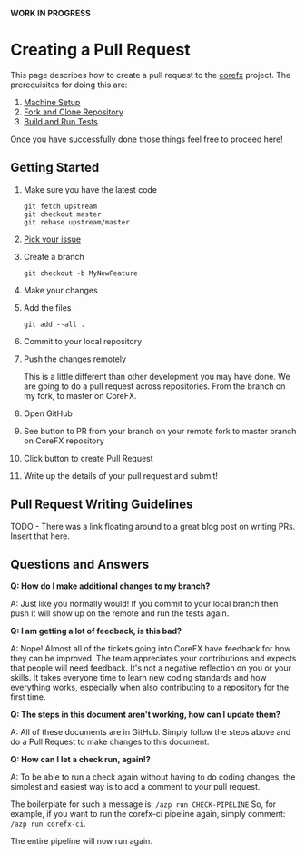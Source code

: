 ****WORK IN PROGRESS****

# Creating a Pull Request

This page describes how to create a pull request to the [corefx](https://github.com/dotnet/corefx) project. The prerequisites for doing this 
are:

1. [Machine Setup](https://github.com/dotnet/corefx/wiki/Setting-up-the-development-environment)
2. [Fork and Clone Repository](https://github.com/dotnet/corefx/wiki/Checking-out-the-code-repository)
3. [Build and Run Tests](https://github.com/dotnet/corefx/wiki/Build-and-run-tests)

Once you have successfully done those things feel free to proceed here!

## Getting Started

1. Make sure you have the latest code
   ```
   git fetch upstream
   git checkout master
   git rebase upstream/master
   ```
2. [Pick your issue](https://github.com/dotnet/corefx/wiki/Pick-issue)
3. Create a branch
   ```
   git checkout -b MyNewFeature
   ```
4. Make your changes
5. Add the files
   ```
   git add --all .
   ```
6. Commit to your local repository
7. Push the changes remotely

   This is a little different than other development you may have done. We are going to do a pull request across repositories. From the branch on my fork, to master on CoreFX.
8. Open GitHub
9. See button to PR from your branch on your remote fork to master branch on CoreFX repository
10. Click button to create Pull Request
11. Write up the details of your pull request and submit!

## Pull Request Writing Guidelines
TODO - There was a link floating around to a great blog post on writing PRs. Insert that here.

## Questions and Answers

**Q: How do I make additional changes to my branch?**

A: Just like you normally would! If you commit to your local branch then push it will show up 
on the remote and run the tests again.

**Q: I am getting a lot of feedback, is this bad?**

A: Nope! Almost all of the tickets going into CoreFX have feedback for how they can be improved. The team appreciates your contributions and expects that people will need feedback. It's not a 
negative reflection on you or your skills. It takes everyone time to learn new coding standards and how everything works, especially when also contributing to a repository for the first time.

**Q: The steps in this document aren't working, how can I update them?**

A: All of these documents are in GitHub. Simply follow the steps above and do a Pull Request to make changes to this document.

**Q: How can I let a check run, again!?**

A: To be able to run a check again without having to do coding changes, the simplest and easiest way is to add a comment to your pull request.

The boilerplate for such a message is: `/azp run CHECK-PIPELINE`
So, for example, if you want to run the corefx-ci pipeline again, simply comment: `/azp run corefx-ci`.

The entire pipeline will now run again.